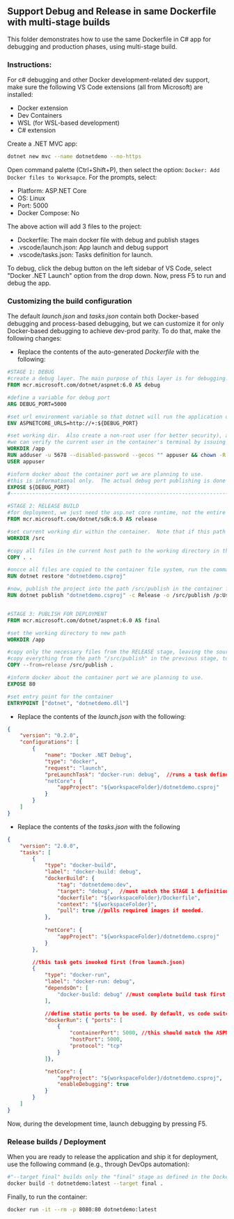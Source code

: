 ## Support Debug and Release in same Dockerfile with multi-stage builds
This folder demonstrates how to use the same Dockerfile in C# app for debugging and production phases, using multi-stage build.

### Instructions:
For c# debugging and other Docker development-related dev support, make sure the following VS Code extensions (all from Microsoft) are installed:
- Docker extension 
- Dev Containers 
- WSL (for WSL-based development)
- C# extension

Create a .NET MVC app:

```bash
dotnet new mvc --name dotnetdemo --no-https
```

Open command palette (Ctrl+Shift+P), then select the option: ```Docker: Add Docker files to Worksapce```. For the prompts, select: 
- Platform: ASP.NET Core
- OS: Linux
- Port: 5000
- Docker Compose: No

The above action will add 3 files to the project:
- Dockerfile: The main docker file with debug and publish stages 
- .vscode/launch.json: App launch and debug support
- .vscode/tasks.json: Tasks definition for launch.

To debug, click the debug button on the left sidebar of VS Code, select "Docker .NET Launch" option from the drop down.  Now, press F5 to run and debug the app. 


### Customizing the build configuration
The default *launch.json* and *tasks.json* contain both Docker-based debugging and process-based debugging, but we can customize it for only Docker-based debugging to achieve dev-prod parity.  To do that, make the following changes:
- Replace the contents of the auto-generated *Dockerfile* with the following:

```dockerfile
#STAGE 1: DEBUG
#create a debug layer. The main purpose of this layer is for debugging. Docker vscode extension will create an image out of this base layer and inject the required debug tools (vsdbg)  
FROM mcr.microsoft.com/dotnet/aspnet:6.0 AS debug

#define a variable for debug port
ARG DEBUG_PORT=5000

#set url environment variable so that dotnet will run the application on this port
ENV ASPNETCORE_URLS=http://+:${DEBUG_PORT}

#set working dir.  Also create a non-root user (for better security), add permission to access the /app folder, and set the new user as the currently logged in user 
#we can verify the current user in the container's terminal by issuing the command: whoami
WORKDIR /app
RUN adduser -u 5678 --disabled-password --gecos "" appuser && chown -R appuser /app
USER appuser

#inform docker about the container port we are planning to use. 
#this is informational only.  The actual debug port publishing is done through the port command in tasks.json 
EXPOSE ${DEBUG_PORT}
#--------------------------------------------------------------------------------------------------------

#STAGE 2: RELEASE BUILD
#for deployment, we just need the asp.net core runtime, not the entire SDK.  So, we re-base the container to aspnet:6.0
FROM mcr.microsoft.com/dotnet/sdk:6.0 AS release

#set current working dir within the container.  Note that if this path is automatically created if not exists.
WORKDIR /src

#copy all files in the current host path to the working directory in the container file system 
COPY . .

#oncce all files are copied to the container file system, run the command "dotnet restore" to restore nuget packages.  
RUN dotnet restore "dotnetdemo.csproj"

#now, publish the project into the path /src/publish in the container file system.  UseAppHost=false means no need to generate a console app for hosting the web server.
RUN dotnet publish "dotnetdemo.csproj" -c Release -o /src/publish /p:UseAppHost=false


#STAGE 3: PUBLISH FOR DEPLOYMENT
FROM mcr.microsoft.com/dotnet/aspnet:6.0 AS final

#set the working directory to new path
WORKDIR /app

#copy only the necessary files from the RELEASE stage, leaving the source code files, etc., behind.  For that, we use --from=release, where "release" is the name of the previous stage
#copy everything from the path "/src/publish" in the previous stage, to the current working directory (/app) in the current stage. 
COPY --from=release /src/publish .

#inform docker about the container port we are planning to use. 
EXPOSE 80

#set entry point for the container
ENTRYPOINT ["dotnet", "dotnetdemo.dll"]

```
- Replace the contents of the *launch.json* with the following:
```json
{
    "version": "0.2.0",
    "configurations": [
        {
            "name": "Docker .NET Debug",
            "type": "docker",
            "request": "launch",
            "preLaunchTask": "docker-run: debug",  //runs a task defined in tasks.json ("label": "docker-run: debug")
            "netCore": {
                "appProject": "${workspaceFolder}/dotnetdemo.csproj"
            }
        }
    ]
}
```

- Replace the contents of the *tasks.json* with the following
```json
{
    "version": "2.0.0",
    "tasks": [
        {
            "type": "docker-build",
            "label": "docker-build: debug",
            "dockerBuild": {
                "tag": "dotnetdemo:dev",
                "target": "debug",  //must match the STAGE 1 definition in Dockerfile
                "dockerfile": "${workspaceFolder}/Dockerfile",
                "context": "${workspaceFolder}",
                "pull": true //pulls required images if needed. 
            },
            
            "netCore": {
                "appProject": "${workspaceFolder}/dotnetdemo.csproj"
            }
        },

        //this task gets invoked first (from launch.json)
        {
            "type": "docker-run",
            "label": "docker-run: debug",
            "dependsOn": [
                "docker-build: debug" //must complete build task first (i.e., "label": "docker-build: debug").
            ],

            //define static ports to be used. By default, vs code switches to different host port on each run
            "dockerRun": { "ports": [
                {
                    "containerPort": 5000, //this should match the ASPNETCORE_URLS port definition in Dockerfile
                    "hostPort": 5000,
                    "protocol": "tcp"
                }
            ]},

            "netCore": {
                "appProject": "${workspaceFolder}/dotnetdemo.csproj",
                "enableDebugging": true
            }
        }
    ]
}
```

Now, during the development time, launch debugging by pressing F5.

### Release builds / Deployment
When you are ready to release the application and ship it for deployment, use the following command (e.g., through DevOps automation): 

```bash
#"--target final" builds only the "final" stage as defined in the Dockerfile so that only the minimal required runtimes are shipped in the final container 
docker build -t dotnetdemo:latest --target final .
```

Finally, to run the container:
```bash
docker run -it --rm -p 8080:80 dotnetdemo:latest
```
